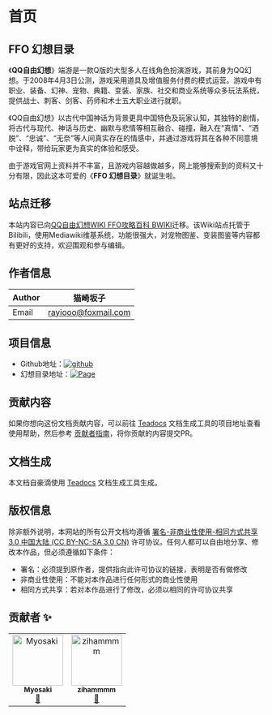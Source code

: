 # 首页

## FFO 幻想目录

《**QQ自由幻想**》端游是一款Q版的大型多人在线角色扮演游戏，其前身为QQ幻想。于2008年4月3日公测，游戏采用道具及增值服务付费的模式运营。游戏中有职业、装备、幻神、宠物、典籍、变装、家族、社交和商业系统等众多玩法系统，提供战士、刺客、剑客、药师和术士五大职业进行就职。

《QQ自由幻想》以古代中国神话为背景更具中国特色及玩家认知，其独特的剧情，将古代与现代、神话与历史、幽默与悲情等相互融合、碰撞，融入在“真情”、“洒脱”、“忠诚”、“无奈”等人间真实存在的情感中，并通过游戏将其在各种不同意境中诠释，带给玩家更为真实的体验和感受。

由于游戏官网上资料并不丰富，且游戏内容越做越多，网上能够搜索到的资料又十分有限，因此这本可爱的《**FFO 幻想目录**》就诞生啦。

## 站点迁移
本站内容已向[QQ自由幻想WIKI FFO攻略百科 BWIKI](https://wiki.biligame.com/qqffo/)迁移。该Wiki站点托管于Bilibili，使用Mediawiki维基系统，功能很强大，对宠物图鉴、变装图鉴等内容都有更好的支持，欢迎围观和参与编辑。

## 作者信息

| Author | 猫崎坂子            |
| ------ | ------------------- |
| Email  | rayiooo@foxmail.com |

## 项目信息

- Github地址：[![github](https://img.shields.io/badge/Link-Github-green)](https://github.com/ffobook/ffobook)
- 幻想目录地址：[![Page](https://img.shields.io/badge/Link-ffobook.github.io-green)](https://ffobook.github.io)

## 贡献内容

如果你想向这份文档贡献内容，可以前往 [Teadocs](https://github.com/teadocs/teadocs) 文档生成工具的项目地址查看使用帮助，然后参考 [贡献者指南](https://github.com/ffobook/ffobook/blob/master/CONTRIBUTING.md)，将你贡献的内容提交PR。

## 文档生成

本文档自豪滴使用 [Teadocs](https://github.com/teadocs/teadocs) 文档生成工具生成。

## 版权信息

除非额外说明，本网站的所有公开文档均遵循 [署名-非商业性使用-相同方式共享 3.0 中国大陆 (CC BY-NC-SA 3.0 CN)](https://creativecommons.org/licenses/by-nc-sa/3.0/cn/) 许可协议。任何人都可以自由地分享、修改本作品，但必须遵循如下条件：

- 署名：必须提到原作者，提供指向此许可协议的链接，表明是否有做修改
- 非商业性使用：不能对本作品进行任何形式的商业性使用
- 相同方式共享：若对本作品进行了修改，必须以相同的许可协议共享

## 贡献者 ✨

<!-- ALL-CONTRIBUTORS-LIST:START - Do not remove or modify this section -->
<!-- prettier-ignore -->
<table>
  <tr>
    <td align="center"><a href="https://github.com/rayiooo"><img src="https://avatars1.githubusercontent.com/u/38482240?v=4" width="100px;" alt="Myosaki"/><br /><sub><b>Myosaki</b></sub></a><br /><a href="https://github.com/ffobook/ffobook/commits?author=rayiooo" title="Documentation">📖</a></td>
    <td align="center"><a href="https://github.com/zihammmm"><img src="https://avatars3.githubusercontent.com/u/38834655?v=4" width="100px;" alt="zihammmm"/><br /><sub><b>zihammmm</b></sub></a><br /><a href="https://github.com/ffobook/ffobook/commits?author=zihammmm" title="Documentation">📖</a></td>
  </tr>
</table>

<!-- ALL-CONTRIBUTORS-LIST:END -->